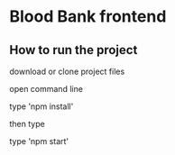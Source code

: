 # Blood Bank frontend

## How to run the project

download or clone project files

open command line

type 'npm install'

then type

type 'npm start'
